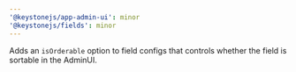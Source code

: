 ```yaml
---
'@keystonejs/app-admin-ui': minor
'@keystonejs/fields': minor
---
```


Adds an `isOrderable` option to field configs that controls whether the field is sortable in the AdminUI.
